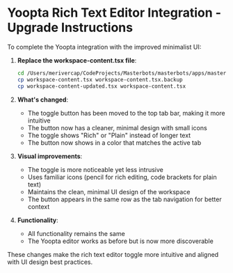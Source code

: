 # Yoopta Rich Text Editor Integration - Upgrade Instructions

To complete the Yoopta integration with the improved minimalist UI:

1. **Replace the workspace-content.tsx file**:
   ```bash
   cd /Users/merivercap/CodeProjects/Masterbots/masterbots/apps/masterbots.ai/components/routes/workspace/
   cp workspace-content.tsx workspace-content.tsx.backup
   cp workspace-content-updated.tsx workspace-content.tsx
   ```

2. **What's changed**:
   - The toggle button has been moved to the top tab bar, making it more intuitive
   - The button now has a cleaner, minimal design with small icons
   - The toggle shows "Rich" or "Plain" instead of longer text
   - The button now shows in a color that matches the active tab

3. **Visual improvements**:
   - The toggle is more noticeable yet less intrusive
   - Uses familiar icons (pencil for rich editing, code brackets for plain text)
   - Maintains the clean, minimal UI design of the workspace
   - The button appears in the same row as the tab navigation for better context

4. **Functionality**:
   - All functionality remains the same
   - The Yoopta editor works as before but is now more discoverable

These changes make the rich text editor toggle more intuitive and aligned with UI design best practices.
